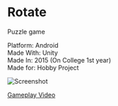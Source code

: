 # Rotate
Puzzle game

Platform: Android  
Made With: Unity  
Made In: 2015 (On College 1st year)  
Made for: Hobby Project

![Screenshot](https://user-images.githubusercontent.com/22839043/146368956-48957978-d7a8-46f9-acae-8cd610332055.png)

[Gameplay Video](https://youtu.be/JO7Kfk93dMw)
